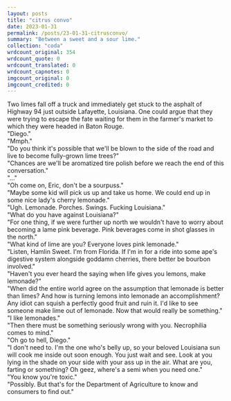 ```yaml
---
layout: posts
title: "citrus convo"
date: 2023-01-31
permalink: /posts/23-01-31-citrusconvo/
summary: "Between a sweet and a sour lime."
collection: "coda"
wrdcount_original: 354
wrdcount_quote: 0
wrdcount_translated: 0
wrdcount_capnotes: 0
imgcount_original: 0
imgcount_credited: 0
---
```

Two limes fall off a truck and immediately get stuck to the asphalt of Highway 94 just outside Lafayette, Louisiana. One could argue that they were trying to escape the fate waiting for them in the farmer's market to which they were headed in Baton Rouge.<br>
<span class="text-body-spacier">"Diego."<br>
"Mmph."<br>
"Do you think it's possible that we'll be blown to the side of the road and live to become fully-grown lime trees?"<br>
"Chances are we'll be aromatized tire polish before we reach the end of this conversation."<br>
"..."<br>
"Oh come on, Eric, don't be a sourpuss."<br>
"Maybe some kid will pick us up and take us home. We could end up in some nice lady's cherry lemonade."<br>
"Ugh. Lemonade. Porches. Swings. Fucking Louisiana."<br>
"What do you have against Louisiana?"<br>
"For one thing, if we were further up north we wouldn't have to worry about becoming a lame pink beverage. Pink beverages come in shot glasses in the north."<br>
"What kind of lime are you? Everyone loves pink lemonade."<br>
"Listen, Hamlin Sweet. I'm from Florida. If I'm in for a ride into some ape's digestive system alongside goddamn cherries, there better be bourbon involved."<br>
"Haven't you ever heard the saying when life gives you lemons, make lemonade?"<br>
"When did the entire world agree on the assumption that lemonade is better than limes? And how is turning lemons into lemonade an accomplishment? Any idiot can squish a perfectly good fruit and ruin it. I'd like to see someone make lime out of lemonade. Now that would really be something."<br>
"I like lemonades."<br>
"Then there must be something seriously wrong with you. Necrophilia comes to mind."<br>
"Oh go to hell, Diego."<br>
"I don't need to. I'm the one who's belly up, so your beloved Louisiana sun will cook me inside out soon enough. You just wait and see. Look at you lying in the shade on your side with your ass up in the air. What are you, farting or something? Oh geez, where's a semi when you need one."<br>
"You know you're toxic."<br>
"Possibly. But that's for the Department of Agriculture to know and consumers to find out."</span>
